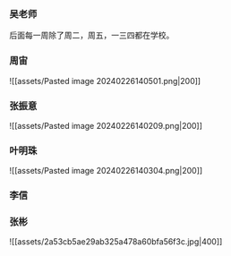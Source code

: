 ### 吴老师
后面每一周除了周二，周五，一三四都在学校。

### 周宙

![[assets/Pasted image 20240226140501.png|200]]
### 张振意
![[assets/Pasted image 20240226140209.png|200]]
### 叶明珠
![[assets/Pasted image 20240226140304.png|200]]
### 李信

### 张彬
![[assets/2a53cb5ae29ab325a478a60bfa56f3c.jpg|400]]